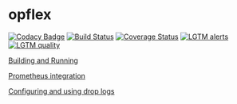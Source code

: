 # opflex

[![Codacy Badge](https://api.codacy.com/project/badge/Grade/c933707764264654a804c6b522f0a57e)](https://app.codacy.com/gh/noironetworks/opflex?utm_source=github.com&utm_medium=referral&utm_content=noironetworks/opflex&utm_campaign=Badge_Grade_Dashboard)
[![Build Status](https://travis-ci.org/noironetworks/opflex.svg?branch=master)](https://travis-ci.org/noironetworks/opflex.svg?branch=master)
[![Coverage Status](https://coveralls.io/repos/github/noironetworks/opflex/badge.svg?branch=master)](https://coveralls.io/github/noironetworks/opflex?branch=master)
[![LGTM alerts](https://img.shields.io/lgtm/alerts/g/noironetworks/opflex.svg?logo=lgtm&logoWidth=18)](https://lgtm.com/projects/g/noironetworks/opflex/alerts/)
[![LGTM quality](https://img.shields.io/lgtm/grade/cpp/g/noironetworks/opflex.svg?logo=lgtm&logoWidth=18)](https://lgtm.com/projects/g/noironetworks/opflex/context:cpp)

[Building and Running](docs/building_and_running.md)

[Prometheus integration](docs/prometheus.md)

[Configuring and using drop logs](docs/drop_logs.md)
